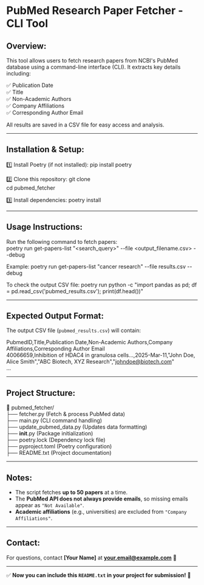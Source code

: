 PubMed Research Paper Fetcher - CLI Tool
=========================================

Overview:
---------
This tool allows users to fetch research papers from NCBI's PubMed database using a command-line interface (CLI).
It extracts key details including:

✅ Publication Date  
✅ Title  
✅ Non-Academic Authors  
✅ Company Affiliations  
✅ Corresponding Author Email  

All results are saved in a CSV file for easy access and analysis.

---

Installation & Setup:
---------------------
1️⃣ Install Poetry (if not installed):
   pip install poetry  

2️⃣ Clone this repository:
   git clone <your-repository-url>  
   cd pubmed_fetcher  

3️⃣ Install dependencies:
   poetry install  

---

Usage Instructions:
-------------------
Run the following command to fetch papers:  
   poetry run get-papers-list "<search_query>" --file <output_filename.csv> --debug  

Example:
   poetry run get-papers-list "cancer research" --file results.csv --debug  

To check the output CSV file:
   poetry run python -c "import pandas as pd; df = pd.read_csv('pubmed_results.csv'); print(df.head())"  

---

Expected Output Format:
-----------------------
The output CSV file (`pubmed_results.csv`) will contain:

PubmedID,Title,Publication Date,Non-Academic Authors,Company Affiliations,Corresponding Author Email  
40066659,Inhibition of HDAC4 in granulosa cells...,2025-Mar-11,"John Doe, Alice Smith","ABC Biotech, XYZ Research","johndoe@biotech.com"  
...  

---

Project Structure:
------------------
📂 pubmed_fetcher/  
 ├── fetcher.py            (Fetch & process PubMed data)  
 ├── main.py               (CLI command handling)  
 ├── update_pubmed_data.py (Updates data formatting)  
 ├── __init__.py           (Package initialization)  
 ├── poetry.lock           (Dependency lock file)  
 ├── pyproject.toml        (Poetry configuration)  
 ├── README.txt            (Project documentation)  

---

Notes:
------
- The script fetches **up to 50 papers** at a time.  
- The **PubMed API does not always provide emails**, so missing emails appear as `"Not Available"`.  
- **Academic affiliations** (e.g., universities) are excluded from `"Company Affiliations"`.  

---

Contact:
--------
For questions, contact **[Your Name]** at **your.email@example.com** 📩  

---
✅ **Now you can include this `README.txt` in your project for submission!** 🚀  
